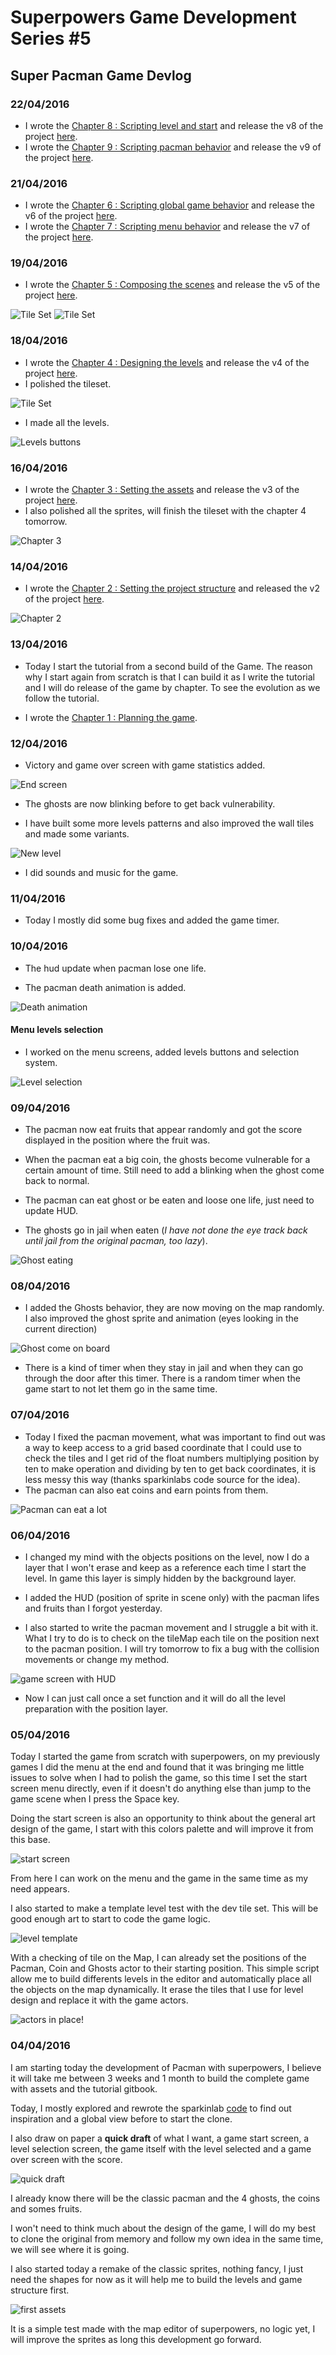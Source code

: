 # Superpowers Game Development Series #5 
## **Super Pacman Game Devlog**

### **22/04/2016**
* I wrote the [Chapter 8 : Scripting level and start](ch8.md) and release the v8 of the project [here](https://github.com/mseyne/super-pacman-project).
* I wrote the [Chapter 9 : Scripting pacman behavior](ch9.md) and release the v9 of the project [here](https://github.com/mseyne/super-pacman-project).

### **21/04/2016**
* I wrote the [Chapter 6 : Scripting global game behavior](ch6.md) and release the v6 of the project [here](https://github.com/mseyne/super-pacman-project).
* I wrote the [Chapter 7 : Scripting menu behavior](ch7.md) and release the v7 of the project [here](https://github.com/mseyne/super-pacman-project).

### **19/04/2016**

* I wrote the [Chapter 5 : Composing the scenes](ch5.md) and release the v5 of the project [here](https://github.com/mseyne/super-pacman-project).

![Tile Set](img/ch5/menuscene.png)
![Tile Set](img/ch5/gamescene.png)

### **18/04/2016**

* I wrote the [Chapter 4 : Designing the levels](ch4.md) and release the v4 of the project [here](https://github.com/mseyne/super-pacman-project).
* I polished the tileset.

![Tile Set](img/ch3/leveltileset.png)

* I made all the levels.

![Levels buttons](img/ch3/menulevels.png)

### **16/04/2016**

* I wrote the [Chapter 3 : Setting the assets](ch3.md) and release the v3 of the project [here](https://github.com/mseyne/super-pacman-project).
* I also polished all the sprites, will finish the tileset with the chapter 4 tomorrow.

![Chapter 3](img/ch3/menustart.png)

### **14/04/2016**

* I wrote the [Chapter 2 : Setting the project structure](ch2.md) and released the v2 of the project [here](https://github.com/mseyne/super-pacman-project).

![Chapter 2](img/ch0/140416-1.png)


### **13/04/2016**

* Today I start the tutorial from a second build of the Game. The reason why I start again from scratch is that I can build it as I write the tutorial and I will do release of the game by chapter.
To see the evolution as we follow the tutorial.

* I wrote the [Chapter 1 : Planning the game](ch1.md).


### **12/04/2016**

* Victory and game over screen with game statistics added.

![End screen](img/ch0/120416-1.png)

* The ghosts are now blinking before to get back vulnerability.

* I have built some more levels patterns and also improved the wall tiles and made some variants.

![New level](img/ch0/120416-2.png)

* I did sounds and music for the game.


### **11/04/2016**

* Today I mostly did some bug fixes and added the game timer.


### **10/04/2016**

* The hud update when pacman lose one life.

* The pacman death animation is added.

![Death animation](img/ch0/100416-1.png)


#### Menu levels selection

* I worked on the menu screens, added levels buttons and selection system.

![Level selection](img/ch0/100416-2.png)


### **09/04/2016**

* The pacman now eat fruits that appear randomly and got the score displayed in the position where the fruit was.

* When the pacman eat a big coin, the ghosts become vulnerable for a certain amount of time. Still need to add a blinking when the ghost come back to normal.

* The pacman can eat ghost or be eaten and loose one life, just need to update HUD.

* The ghosts go in jail when eaten (*I have not done the eye track back until jail from the original pacman, too lazy*).

![Ghost eating](img/ch0/090416-1.png)


### **08/04/2016**

* I added the Ghosts behavior, they are now moving on the map randomly. I also improved the ghost sprite and animation (eyes looking in the current direction)

![Ghost come on board](img/ch0/080416-1.png)

* There is a kind of timer when they stay in jail and when they can go through the door after this timer. There is a random timer when the game start to not let them go in the same time.


### **07/04/2016**

* Today I fixed the pacman movement, what was important to find out was a way to keep access to a grid based coordinate that I could use to check the tiles and I get rid of the float numbers
multiplying position by ten to make operation and dividing by ten to get back coordinates, it is less messy this way (thanks sparkinlabs code source for the idea).
* The pacman can also eat coins and earn points from them.

![Pacman can eat a lot](img/ch0/070416-1.png)


### **06/04/2016**

* I changed my mind with the objects positions on the level, now I do a layer that I won't erase and keep as a reference each time I start the level. 
In game this layer is simply hidden by the background layer.

* I added the HUD (position of sprite in scene only) with the pacman lifes and fruits than I forgot yesterday.

* I also started to write the pacman movement and I struggle a bit with it. What I try to do is to check on the tileMap each tile on the position next to the pacman position.
I will try tomorrow to fix a bug with the collision movements or change my method.

![game screen with HUD](img/ch0/060416-1.png)

* Now I can just call once a set function and it will do all the level preparation with the position layer.


### **05/04/2016**

Today I started the game from scratch with superpowers, on my previously games I did the menu at the end and found that it was bringing me little issues to solve when I had to polish the game, 
so this time I set the start screen menu directly, even if it doesn't do anything else than jump to the game scene when I press the Space key. 

Doing the start screen is also an opportunity to think about the general art design of the game, I start with this colors palette and will improve it from this base.

![start screen](img/ch0/050416-1.png)

From here I can work on the menu and the game in the same time as my need appears.

I also started to make a template level test with the dev tile set. This will be good enough art to start to code the game logic.

![level template](img/ch0/050416-2.png)

With a checking of tile on the Map, I can already set the positions of the Pacman, Coin and Ghosts actor to their starting position. This simple script allow me to build differents 
levels in the editor and automatically place all the objects on the map dynamically. It erase the tiles that I use for level design and replace it with the game actors. 

![actors in place!](img/ch0/050416-3.png)


### **04/04/2016**

I am starting today the development of Pacman with superpowers, I believe it will take me between 3 weeks and 1 month to build the complete game with assets and the tutorial gitbook.

Today, I mostly explored and rewrote the sparkinlab [code](https://github.com/superpowers-extra/pac-man-like-game) to find out inspiration and a global view before to start the clone.

I also draw on paper a **quick draft** of what I want, a game start screen, a level selection screen, the game itself with the level selected and a game over screen with the score.

![quick draft](img/ch0/040416-1.png)  

I already know there will be the classic pacman and the 4 ghosts, the coins and somes fruits.

I won't need to think much about the design of the game, I will do my best to clone the original from memory and follow my own idea in the same time, we will see where it is going.

I also started today a remake of the classic sprites, nothing fancy, I just need the shapes for now as it will help me to build the levels and game structure first.

![first assets](img/ch0/040416-2.png) 

It is a simple test made with the map editor of superpowers, no logic yet, I will improve the sprites as long this development go forward.
